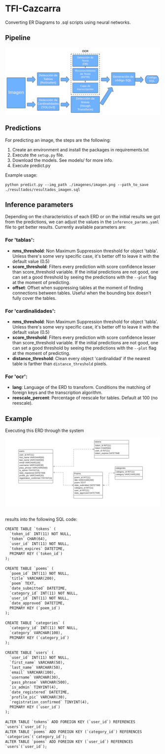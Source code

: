 # TFI-Cazcarra
Converting ER Diagrams to .sql scripts using neural networks.

## Pipeline

<div align="center">
    <img src="./data/images_extra/pipeline.png" width="800">
</div>


## Predictions
For predicting an image, the steps are the following:

1) Create an environment and install the packages in requirements.txt
2) Execute the ```setup.py``` file.
3) Download the models. See models/ for more info.
4) Execute predict.py

Example usage:

```
python predict.py --img_path ./imagenes/imagen.png --path_to_save ./resultados/resultados_imagen.sql
```


## Inference parameters

Depending on the characteristics of each ERD or on the initial results we got from the predictions, we can adjust the values in the ```inference_params.yaml``` file to get better results.
Currently available parameters are:

### For 'tablas':
- **nms_threshold**: Non Maximum Suppression threshold for object 'tabla'. Unless there's some very specific case, it's better off to leave it with the default value (0.5)
- **score_threshold**: Filters every prediction with score confidence lesser than score_threshold variable. If the initial predictions are not good, one can set a good threshold by seeing the predictions with the ```--plot``` flag at the moment of predicting.
- **offset**: Offset when suppressing tables at the moment of finding connections between tables. Useful when the bounding box doesn't fully cover the tables.

### For 'cardinalidades':
- **nms_threshold**: Non Maximum Suppression threshold for object 'tabla'. Unless there's some very specific case, it's better off to leave it with the default value (0.5)
- **score_threshold**: Filters every prediction with score confidence lesser than score_threshold variable. If the initial predictions are not good, one can set a good threshold by seeing the predictions with the ```--plot``` flag at the moment of predicting.
- **distance_threshold**: Clean every object 'cardinalidad' if the nearest table is farther than ```distance_threshold``` pixels.

### For 'ocr':
- **lang**: Language of the ERD to transform. Conditions the matching of foreign keys and the transcription algorithm.
- **reescale_percent**: Percentage of reescale for tables. Default at 100 (no reescale).


## Example

Executing this ERD through the system

<div align="center">
    <img src="./data/images_extra/ejemplo_diagrama.png" width="800">
</div>
<br>

results into the following SQL code:

```
CREATE TABLE `tokens` (
  `token_id` INT(11) NOT NULL,
  `token` CHAR(64),
  `user_id` INT(11) NOT NULL,
  `token_expires` DATETIME,
  PRIMARY KEY (`token_id`)
);

CREATE TABLE `poems` (
  `poem_id` INT(11) NOT NULL,
  `title` VARCHAR(200),
  `poem` TEXT,
  `date_submitted` DATETIME,
  `category_id` INT(11) NOT NULL,
  `user_id` INT(11) NOT NULL,
  `date_approved` DATETIME,
  PRIMARY KEY (`poem_id`)
);

CREATE TABLE `categories` (
  `category_id` INT(11) NOT NULL,
  `category` VARCHAR(100),
  PRIMARY KEY (`category_id`)
);

CREATE TABLE `users` (
  `user_id` INT(11) NOT NULL,
  `first_name` VARCHAR(50),
  `last_name` VARCHAR(50),
  `email` VARCHAR(100),
  `username` VARCHAR(30),
  `pass_phrase` VARCHAR(500),
  `is_admin` TINYINT(4),
  `date_registered` DATETIME,
  `profile_pic` VARCHAR(30),
  `registration_confirmed` TINYINT(4),
  PRIMARY KEY (`user_id`)
);

ALTER TABLE `tokens` ADD FOREIGN KEY (`user_id`) REFERENCES `users`(`user_id`);
ALTER TABLE `poems` ADD FOREIGN KEY (`category_id`) REFERENCES `categories`(`category_id`);
ALTER TABLE `poems` ADD FOREIGN KEY (`user_id`) REFERENCES `users`(`user_id`);
```
